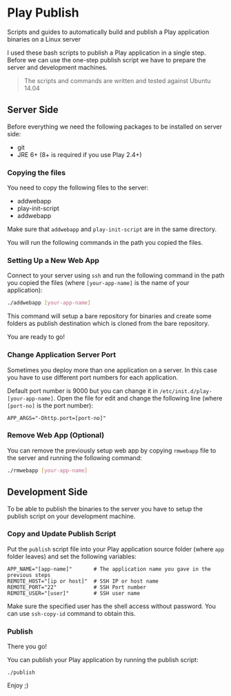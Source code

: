 # Play Publish

Scripts and guides to automatically build and publish a Play application binaries on a Linux server

I used these bash scripts to publish a Play application in a single step. Before we can use the one-step publish script we have to prepare the server and development machines.

> The scripts and commands are written and tested against Ubuntu 14.04

## Server Side

Before everything we need the following packages to be installed on server side:

* git
* JRE 6+ (8+ is required if you use Play 2.4+)

### Copying the files
You need to copy the following files to the server:

* addwebapp
* play-init-script
* addwebapp

Make sure that `addwebapp` and `play-init-script` are in the same directory. 

You will run the following commands in the path you copied the files.

### Setting Up a New Web App

Connect to your server using `ssh` and run the following command in the path you copied the files (where `[your-app-name]` is the name of your application):

```bash
./addwebapp [your-app-name]
```

This command will setup a bare repository for binaries and create some folders as publish destination which is cloned from the bare repository.

You are ready to go!

### Change Application Server Port
Sometimes you deploy more than one application on a server. In this case you have to use different port numbers for each application.

Default port number is 9000 but you can change it in `/etc/init.d/play-[your-app-name]`. Open the file for edit and change the following line (where `[port-no]` is the port number):

```
APP_ARGS="-Dhttp.port=[port-no]"
```

### Remove Web App (Optional)
You can remove the previously setup web app by copying `rmwebapp` file to the server and running the following command:

```bash
./rmwebapp [your-app-name]
```

## Development Side

To be able to publish the binaries to the server you have to setup the publish script on your development machine.

### Copy and Update Publish Script

Put the `publish` script file into your Play application source folder (where `app` folder leaves) and set the following variables:

```
APP_NAME="[app-name]"       # The application name you gave in the previous steps
REMOTE_HOST="[ip or host]"  # SSH IP or host name
REMOTE_PORT="22"            # SSH Port number
REMOTE_USER="[user]"        # SSH user name
```

Make sure the specified user has the shell access without password. You can use `ssh-copy-id` command to obtain this.

### Publish

There you go!

You can publish your Play application by running the publish script:

```
./publish
```

Enjoy ;)
